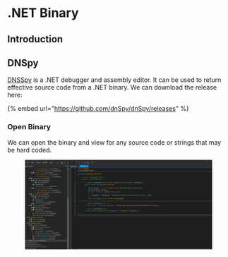 # .NET Binary



## Introduction









## DNSpy

[DNSSpy](https://github.com/dnSpy/dnSpy) is a .NET debugger and assembly editor. It can be used to return effective source code from a .NET binary. We can download the release here:

{% embed url="https://github.com/dnSpy/dnSpy/releases" %}

### Open Binary

We can open the binary and view for any source code or strings that may be hard coded.

<figure><img src="../../.gitbook/assets/image (42).png" alt=""><figcaption></figcaption></figure>
